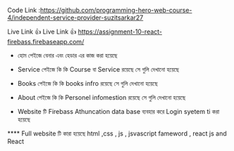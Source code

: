 
Code Link :https://github.com/programming-hero-web-course-4/independent-service-provider-suzitsarkar27

Live Link 👍 Live Link 👍 https://assignment-10-react-firebass.firebaseapp.com/



* হোম পেইজে বেনার এবং হেডার এর কাজ করা হয়েছে
* Service পেইজে কি কি Course বা Service রয়েছে সে গুলি দেখানো  হয়েছে

* Books  পেইজে কি কি  books infro  রয়েছে সে গুলি দেখানো  হয়েছে
* About  পেইজে কি কি  Personel infomestion  রয়েছে সে গুলি দেখানো  হয়েছে

* Website টি Firebass Athuncation data base ব্যবহার করে Login syetem ti  করা হয়েছে

**** Full website টি কারা হয়েছে  html ,css , js , jsvascript fameword , react js  and React
